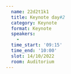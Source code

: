 ```yaml
---
  name: 22d2t1k1
  title: Keynote day#2
  category: Keynote
  format: Keynote
  speakers: 
    - 
  time_start: '09:15'
  time_end: '10:00'
  slot: 14/10/2022
  room: Auditorium
---
```


